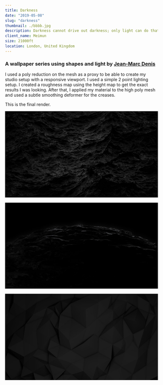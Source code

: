 ```yaml
---
title: Darkness
date: "2019-05-08"
slug: "darkness"
thumbnail: ./bbbb.jpg
description: Darkness cannot drive out darkness; only light can do that. Hate cannot drive out hate; only love can do that.
client_name: Meimun
size: 21000ft
location: London, United Kingdom
---
```


### A wallpaper series using shapes and light by [Jean-Marc Denis](http://jmd.im/black)

I used a poly reduction on the mesh as a proxy to be able to create my studio setup with a responsive viewport. I used a simple 2 point lighting setup. I created a roughness map using the height map to get the exact results I was looking. After that, I applied my material to the high poly mesh and used a subtle smoothing deformer for the creases.

This is the final render.

<div class="kg-card kg-image-card">

![Darkness](./BLACK_II_desktop-1.jpg)

<div class="kg-card kg-image-card kg-width-wide">

![Darkness](./BLACK_IX_desktop-1.jpg)

</div>

<div class="kg-card kg-image-card kg-width-full">

![Darkness](./BLACK_I_desktop-1.jpg)

</div>